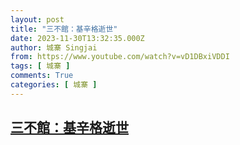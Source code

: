 ```yaml
---
layout: post
title: "三不館：基辛格逝世"
date: 2023-11-30T13:32:35.000Z
author: 城寨 Singjai
from: https://www.youtube.com/watch?v=vD1DBxiVDDI
tags: [ 城寨 ]
comments: True
categories: [ 城寨 ]
---
```

<!--1701351155000-->
[三不館：基辛格逝世](https://www.youtube.com/watch?v=vD1DBxiVDDI)
------

<div>

</div>
